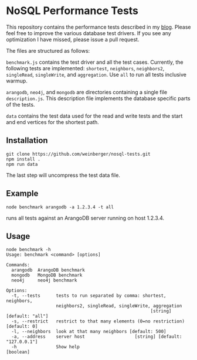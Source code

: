 # NoSQL Performance Tests

This repository contains the performance tests described in my [blog](https://www.arangodb.com/2015/06/multi-model-benchmark/). Please feel free to improve the various database test drivers. If you see any optimization I have missed, please issue a pull request.

The files are structured as follows:

`benchmark.js` contains the test driver and all the test cases. Currently, the following tests are implemented: `shortest`, `neighbors`, `neighbors2`, `singleRead`, `singleWrite`, and `aggregation`. Use `all` to run all tests inclusive warmup.

`arangodb`, `neo4j`, and `mongodb` are directories containing a single file `description.js`. This description file implements the database specific parts of the tests.

`data` contains the test data used for the read and write tests and the start and end vertices for the shortest path.

## Installation

```
git clone https://github.com/weinberger/nosql-tests.git
npm install .
npm run data
```

The last step will uncompress the test data file.

## Example

```
node benchmark arangodb -a 1.2.3.4 -t all
```

runs all tests against an ArangoDB server running on host 1.2.3.4.

## Usage

```
node benchmark -h
Usage: benchmark <command> [options]

Commands:
  arangodb  ArangoDB benchmark
  mongodb   MongoDB benchmark
  neo4j     neo4j benchmark

Options:
  -t, --tests      tests to run separated by comma: shortest, neighbors,
                   neighbors2, singleRead, singleWrite, aggregation
                                                       [string] [default: "all"]
  -s, --restrict   restrict to that many elements (0=no restriction)
[default: 0]
  -l, --neighbors  look at that many neighbors [default: 500]
  -a, --address    server host                   [string] [default: "127.0.0.1"]
  -h               Show help                                           [boolean]
```

